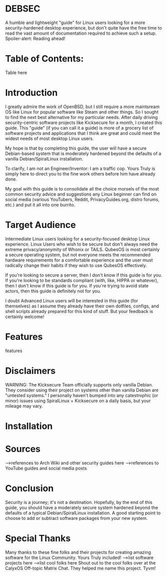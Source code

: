 # DEBSEC
A humble and lightweight "guide" for Linux users looking for a more security-hardened desktop experience, but don't quite have the free time to read the vast amount of documentation required to achieve such a setup. Spoiler-alert: Reading ahead!

# Table of Contents:

Table here

# Introduction
I greatly admire the work of OpenBSD, but I still require a more maintsream OS like Linux for popular software like Steam and other things. So I sought to find the next best alternative for my particular needs. After daily driving security-centric software projects like Kicksecure for a month, I created this guide. This "guide" (if you can call it a guide) is more of a grocery list of software projects and applications that I think are great and could meet the widest needs of most desktop Linux users.

My hope is that by completing this guide, the user will have a secure Debian-based system that is moderately hardened beyond the defaults of a vanilla Debian/SpiralLinux installation.

To clarify, I am not an Engineer/Inventor: I am a traffic cop. Yours Truly is simply here to direct you to the fine work others before him have already done.

My goal with this guide is to consolidate all the choice morsels of the most common security advice and suggestions any Linux beginner can find on social media (various YouTubers, Reddit, PrivacyGuides.org, distro forums, etc.) and put it all into one burrito.  

# Target Audience
Intermediate Linux users looking for a security-focused desktop Linux experience. Linux Users who wish to be secure but don't always need the extreme privacy/anonymity of Whonix or TAILS. QubesOS is most certainly a secure operating system, but not everyone meets the recommended hardware requirements for a comfortable experience and the user must radically change their habits if they wish to use QubesOS effectively.

If you're looking to secure a server, then I don't know if this guide is for you. If you're looking to be standards compliant (with, like, HIPPA or whatever), then I don't know if this guide is for you. If you're trying to avoid state actors, then this guide is definitely not for you.

I doubt Advanced Linux users will be interested in this guide (for themselves) as I assume they already have their own dotfiles, configs, and shell scripts already prepared for this kind of stuff. But your feedback is certainly welcome!

# Features
features

# Disclaimers
WARNING:  The Kicksecure Team officially supports only vanilla Debian. They consider using their project on systems other than vanilla Debian are "untested systems."  I personally haven't bumped into any catestrophic (or minor) issues using SpiralLinux + Kicksecure on a daily basis, but your mileage may vary.

# Installation

# Sources
-->references to Arch Wiki and other security guides here
-->references to YouTube guides and social media posts
  
# Conclusion
Security is a journey; it's not a destination. Hopefully, by the end of this guide, you should have a moderately secure system hardened beyond the defaults of a typical Debian/SpiralLinux installation. A good starting point to choose to add or subtract software packages from your new system.

# Special Thanks
Many thanks to these fine folks and their projects for creating amazing software for the Linux Community. Yours Truly included!
-->list software projects here
-->list cool folks here
Shout out to the cool folks over at the CalyxOS Off-topic Matrix Chat. They helped me name this project. Tyvm!
